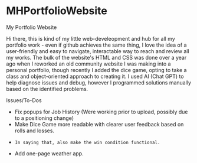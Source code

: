 # MHPortfolioWebsite
My Portfolio Website

Hi there, this is kind of my little web-develeopment and hub for all my portfolio work - even if github achieves the same thing, I love the idea of a user-friendly and easy to navigate, interactable way to reach and review all my works.
The bulk of the website's HTML and CSS was done over a year ago when I reworked an old community website I was making into a personal portfolio, though recently I added the dice game, opting to take a class and object-oriented approach to creating it.
I used AI (Chat GPT) to help diagnose issues and debug, however I programmed solutions manually based on the identified problems.

Issues/To-Dos

- Fix popups for Job History (Were working prior to upload, possibly due to a positioning change)
- Make Dice Game more readable with clearer user feedback based on rolls and losses.
-     In saying that, also make the win condition functional.
- Add one-page weather app.
